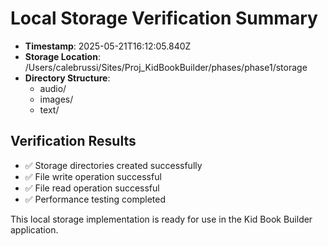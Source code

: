 # Local Storage Verification Summary

- **Timestamp**: 2025-05-21T16:12:05.840Z
- **Storage Location**: /Users/calebrussi/Sites/Proj_KidBookBuilder/phases/phase1/storage
- **Directory Structure**:
  - audio/
  - images/
  - text/

## Verification Results

- ✅ Storage directories created successfully
- ✅ File write operation successful
- ✅ File read operation successful
- ✅ Performance testing completed

This local storage implementation is ready for use in the Kid Book Builder application.
